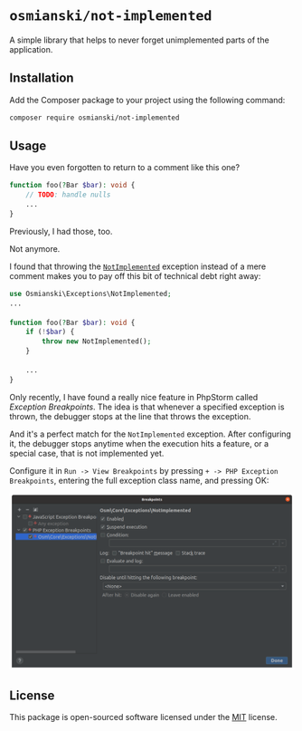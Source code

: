 # `osmianski/not-implemented`

A simple library that helps to never forget unimplemented parts of the application.

## Installation

Add the Composer package to your project using the following command:

```bash
composer require osmianski/not-implemented
```

## Usage

Have you even forgotten to return to a comment like this one?

```php
function foo(?Bar $bar): void {
    // TODO: handle nulls
    ...
}
```

Previously, I had those, too.

Not anymore.

I found that throwing the [`NotImplemented`](src/Exceptions/NotImplemented.php) exception instead of a mere comment makes you to pay off this bit of technical debt right away:

```php
use Osmianski\Exceptions\NotImplemented;
...

function foo(?Bar $bar): void {
    if (!$bar) {
        throw new NotImplemented();        
    }
    
    ...
}
```

Only recently, I have found a really nice feature in PhpStorm called *Exception Breakpoints*. The idea is that whenever a specified exception is thrown, the debugger stops at the line that throws the exception.

And it's a perfect match for the `NotImplemented` exception. After configuring it, the debugger stops anytime when the execution hits a feature, or a special case, that is not implemented yet.

Configure it in `Run -> View Breakpoints` by pressing `+ -> PHP Exception Breakpoints`, entering the full exception class name, and pressing OK:

![Exception Breakpoints](docs/exception-breakpoints.png)


## License

This package is open-sourced software licensed under the [MIT](LICENSE.md) license.

